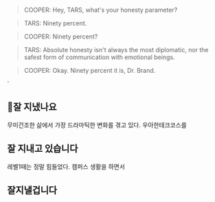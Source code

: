 
> COOPER: Hey, TARS, what's your honesty parameter?

> TARS: Ninety percent.

> COOPER: Ninety percent?

> TARS: Absolute honesty isn't always the most diplomatic, nor the safest form of communication with emotional beings.

> COOPER: Okay. Ninety percent it is, Dr. Brand.

`

## 잘 지냈나요

무미건조한 삶에서 가장 드라마틱한 변화를 겪고 있다. 우아한테크코스를 



## 잘 지내고 있습니다

레벨1때는 정말 힘들었다. 캠퍼스 생활을 하면서 


## 잘지낼겁니다

